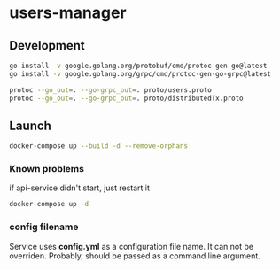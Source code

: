# users-manager

## Development

```bash
go install -v google.golang.org/protobuf/cmd/protoc-gen-go@latest
go install -v google.golang.org/grpc/cmd/protoc-gen-go-grpc@latest

protoc --go_out=. --go-grpc_out=. proto/users.proto
protoc --go_out=. --go-grpc_out=. proto/distributedTx.proto
```
## Launch

```bash
docker-compose up --build -d --remove-orphans
```

### Known problems
if api-service didn't start, just restart it
```bash
docker-compose up -d
```

### config filename

Service uses **config.yml** as a configuration file name. It can not be overriden. Probably, should be passed as a command line argument.
